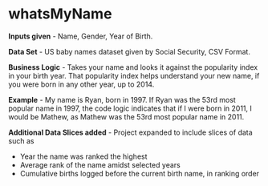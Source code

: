# whatsMyName

**Inputs given** - Name, Gender, Year of Birth.

**Data Set** - US baby names dataset given by Social Security, CSV Format. 

**Business Logic** - Takes your name and looks it against the popularity index in your birth year. That popularity index helps understand your new name, if you were born in any other year, up to 2014. 

**Example** - My name is Ryan, born in 1997.  If Ryan was the 53rd most popular name in 1997, the code logic indicates that if I were born in 2011, I would be Mathew, as Mathew was the 53rd most popular name in 2011. 

**Additional Data Slices added** - Project expanded to include slices of data such as 
- Year the name was ranked the highest
- Average rank of the name amidst selected years
- Cumulative births logged before the current birth name, in ranking order
